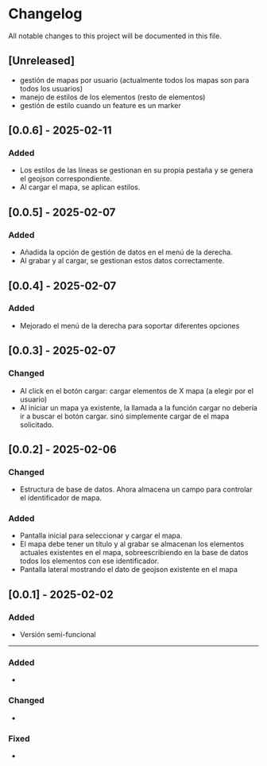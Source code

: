 # Changelog

All notable changes to this project will be documented in this file.

## [Unreleased]
- gestión de mapas por usuario (actualmente todos los mapas son para todos los usuarios)
- manejo de estilos de los elementos (resto de elementos)
- gestión de estilo cuando un feature es un marker

## [0.0.6] - 2025-02-11
### Added
- Los estilos de las líneas se gestionan en su propia pestaña y se genera el geojson correspondiente.
- Al cargar el mapa, se aplican estilos.

## [0.0.5] - 2025-02-07
### Added
- Añadida la opción de gestión de datos en el menú de la derecha.
- Al grabar y al cargar, se gestionan estos datos correctamente.

## [0.0.4] - 2025-02-07
### Added
- Mejorado el menú de la derecha para soportar diferentes opciones

## [0.0.3] - 2025-02-07
### Changed
- Al click en el botón cargar: cargar elementos de X mapa (a elegir por el usuario)
- Al iniciar un mapa ya existente, la llamada a la función cargar no debería ir a buscar el botón cargar. sinó simplemente cargar de el mapa solicitado.

## [0.0.2] - 2025-02-06
### Changed
- Estructura de base de datos. Ahora almacena un campo para controlar el identificador de mapa.
### Added
- Pantalla inicial para seleccionar y cargar el mapa.
- El mapa debe tener un título y al grabar se almacenan los elementos actuales existentes en el mapa, sobreescribiendo en la base de datos todos los elementos con ese identificador.
- Pantalla lateral mostrando el dato de geojson existente en el mapa


## [0.0.1] - 2025-02-02
### Added
- Versión semi-funcional


---

### Added
- 

### Changed
- 

### Fixed
- 
